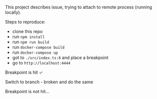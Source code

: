 This project describes issue, trying to attach to remote process (running locally).

Steps to reproduce:
* clone this repo
* run `npm install`
* run `npm run build`
* run `docker-compose build`
* run `docker-compose up`
* got to `./src/index.ts:8` and place a breakpoint
* go to `http://localhost:4444` 

Breakpoint is hit ✓

Switch to branch - broken and do the same

Breakpoint is not hit...
